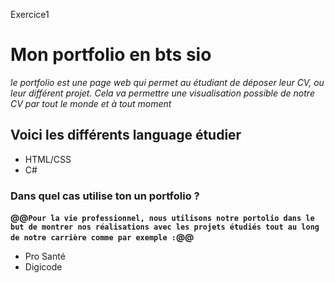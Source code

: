 Exercice1

# **Mon portfolio en bts sio**

_le portfolio est une page web qui permet au étudiant de déposer leur CV, ou leur différent projet. Cela va permettre une visualisation possible de notre CV par tout le monde et à tout moment_


## Voici les différents language étudier 
* HTML/CSS
* C#

### Dans quel cas utilise ton un portfolio ?
 **@@`Pour la vie professionnel, nous utilisons notre portolio dans le but de montrer nos réalisations avec les projets étudiés tout au long de notre carrière comme par exemple :`@@**
 * Pro Santé
 * Digicode
 